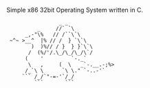 Simple x86 32bit Operating System written in C.

                     _ _
              _     //` `\
          _,-"\%   // /``\`\
     ~^~ >__^  |% // /  } `\`\
            )  )%// / }  } }`\`\
           /  (%/'/.\_/\_/\_/\`/
          (    '         `-._`
           \   ,     (  \   _`-.__.-;%>
          /_`\ \      `\ \." `-..-'`
         ``` /_/`"-=-'`/_/
             ```       ```
